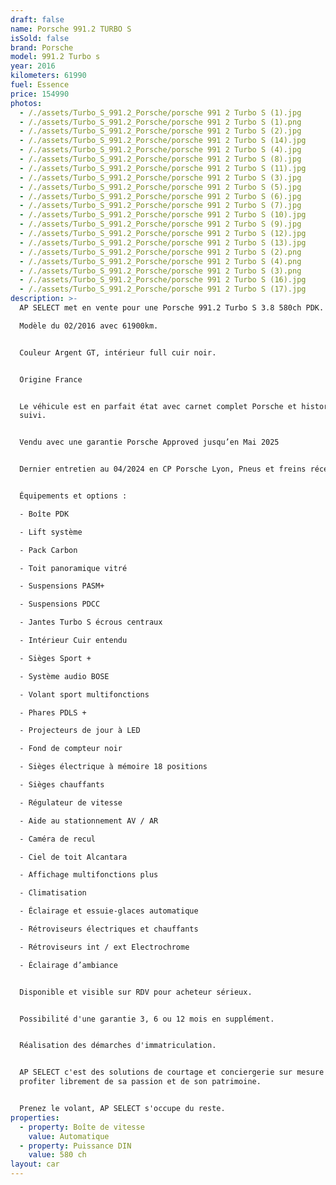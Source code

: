```yaml
---
draft: false
name: Porsche 991.2 TURBO S
isSold: false
brand: Porsche
model: 991.2 Turbo s
year: 2016
kilometers: 61990
fuel: Essence
price: 154990
photos:
  - /./assets/Turbo_S_991.2_Porsche/porsche 991 2 Turbo S (1).jpg
  - /./assets/Turbo_S_991.2_Porsche/porsche 991 2 Turbo S (1).png
  - /./assets/Turbo_S_991.2_Porsche/porsche 991 2 Turbo S (2).jpg
  - /./assets/Turbo_S_991.2_Porsche/porsche 991 2 Turbo S (14).jpg
  - /./assets/Turbo_S_991.2_Porsche/porsche 991 2 Turbo S (4).jpg
  - /./assets/Turbo_S_991.2_Porsche/porsche 991 2 Turbo S (8).jpg
  - /./assets/Turbo_S_991.2_Porsche/porsche 991 2 Turbo S (11).jpg
  - /./assets/Turbo_S_991.2_Porsche/porsche 991 2 Turbo S (3).jpg
  - /./assets/Turbo_S_991.2_Porsche/porsche 991 2 Turbo S (5).jpg
  - /./assets/Turbo_S_991.2_Porsche/porsche 991 2 Turbo S (6).jpg
  - /./assets/Turbo_S_991.2_Porsche/porsche 991 2 Turbo S (7).jpg
  - /./assets/Turbo_S_991.2_Porsche/porsche 991 2 Turbo S (10).jpg
  - /./assets/Turbo_S_991.2_Porsche/porsche 991 2 Turbo S (9).jpg
  - /./assets/Turbo_S_991.2_Porsche/porsche 991 2 Turbo S (12).jpg
  - /./assets/Turbo_S_991.2_Porsche/porsche 991 2 Turbo S (13).jpg
  - /./assets/Turbo_S_991.2_Porsche/porsche 991 2 Turbo S (2).png
  - /./assets/Turbo_S_991.2_Porsche/porsche 991 2 Turbo S (4).png
  - /./assets/Turbo_S_991.2_Porsche/porsche 991 2 Turbo S (3).png
  - /./assets/Turbo_S_991.2_Porsche/porsche 991 2 Turbo S (16).jpg
  - /./assets/Turbo_S_991.2_Porsche/porsche 991 2 Turbo S (17).jpg
description: >-
  AP SELECT met en vente pour une Porsche 991.2 Turbo S 3.8 580ch PDK.

  Modèle du 02/2016 avec 61900km.


  Couleur Argent GT, intérieur full cuir noir.


  Origine France


  Le véhicule est en parfait état avec carnet complet Porsche et historique
  suivi.


  Vendu avec une garantie Porsche Approved jusqu’en Mai 2025


  Dernier entretien au 04/2024 en CP Porsche Lyon, Pneus et freins récent.


  Équipements et options :

  - Boîte PDK

  - Lift système

  - Pack Carbon

  - Toit panoramique vitré

  - Suspensions PASM+

  - Suspensions PDCC

  - Jantes Turbo S écrous centraux

  - Intérieur Cuir entendu

  - Sièges Sport +

  - Système audio BOSE

  - Volant sport multifonctions

  - Phares PDLS +

  - Projecteurs de jour à LED

  - Fond de compteur noir

  - Sièges électrique à mémoire 18 positions

  - Sièges chauffants

  - Régulateur de vitesse

  - Aide au stationnement AV / AR

  - Caméra de recul

  - Ciel de toit Alcantara

  - Affichage multifonctions plus

  - Climatisation

  - Éclairage et essuie-glaces automatique

  - Rétroviseurs électriques et chauffants

  - Rétroviseurs int / ext Electrochrome

  - Éclairage d’ambiance


  Disponible et visible sur RDV pour acheteur sérieux.


  Possibilité d'une garantie 3, 6 ou 12 mois en supplément.


  Réalisation des démarches d'immatriculation.


  AP SELECT c'est des solutions de courtage et conciergerie sur mesure pour
  profiter librement de sa passion et de son patrimoine.


  Prenez le volant, AP SELECT s'occupe du reste.
properties:
  - property: Boîte de vitesse
    value: Automatique
  - property: Puissance DIN
    value: 580 ch
layout: car
---
```


